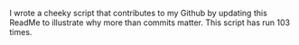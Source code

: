 I wrote a cheeky script that contributes to my Github by updating this ReadMe to illustrate why more than commits matter. This script has run 103 times.